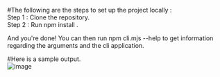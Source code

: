 #The following are the steps to set up the project locally :   
Step 1 : Clone the repository.  
Step 2 : Run npm install .  

And you're done! You can then run npm cli.mjs --help to get information regarding the arguments and the cli application.  

#Here is a sample output.  
![image](https://github.com/user-attachments/assets/96a6bb9e-bdbd-408e-a428-433944f94c5f)

